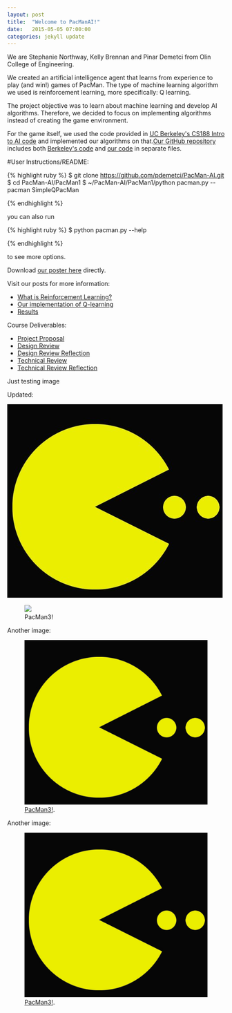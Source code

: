 ```yaml
---
layout: post
title:  "Welcome to PacManAI!"
date:   2015-05-05 07:00:00
categories: jekyll update
---
```



We are Stephanie Northway, Kelly Brennan and Pinar Demetci from Olin College of Engineering. 

We created an artificial intelligence agent that learns from experience to play (and win!) games of PacMan. The type of machine learning algorithm we used is reinforcement learning, more specifically: Q learning.

The project objective was to learn about machine learning and develop AI algorithms. Therefore, we decided to focus on implementing algorithms instead of creating the game environment. 

For the game itself, we used the code provided in [UC Berkeley's CS188 Intro to AI code](http://ai.berkeley.edu/project_instructions.html) and implemented our algorithms on that.[Our GitHub repository](https://github.com/pdemetci/PacMan-AI) includes both [Berkeley's code](https://github.com/pdemetci/PacMan-AI/tree/master/berkeley-search) and [our code](https://github.com/pdemetci/PacMan-AI/tree/master/PacMan1) in separate files. 

#User Instructions/README:

{% highlight ruby %}
$ git clone https://github.com/pdemetci/PacMan-AI.git
$ cd PacMan-AI/PacMan1
$ ~/PacMan-AI/PacMan1/python pacman.py --pacman SimpleQPacMan

{% endhighlight %}
	
you can also run 

{% highlight ruby %}
	$ python pacman.py --help
	
{% endhighlight %}
	
to see more options.

Download [our poster here]() directly. 

Visit our posts for more information:

- [What is Reinforcement Learning?](http://pdemetci.github.io/PacManAI/jekyll/update/What-Is-Reinforcement-Learning/)
- [Our implementation of Q-learning](http://pdemetci.github.io/PacManAI/jekyll/update/Our-Q-Learning-Implementation/)
- [Results](http://pdemetci.github.io/PacManAI/jekyll/update/Results/)

Course Deliverables:

- [Project Proposal](http://pdemetci.github.io/PacManAI/jekyll/update/Project-Proposal/)
- [Design Review](http://pdemetci.github.io/PacManAI/jekyll/update/Design-Review/)
- [Design Review Reflection](http://pdemetci.github.io/PacManAI/jekyll/update/Design-Review-Reflection/)
- [Technical Review](http://pdemetci.github.io/PacManAI/jekyll/update/Technical-Review/)
- [Technical Review Reflection](http://pdemetci.github.io/PacManAI/jekyll/update/Technical-Review-Reflection/)




Just testing image

Updated:


![PacMan3](/assets/pacman.jpg)

<figure>
	<img src="http://postimg.org/image/pxjf056a3/">
	<figcaption>PacMan3!</figcaption>
</figure>

Another image:
<figure>
	<a href="/assets/images/pacman.png/"><img src="/assets/images/pacman.png/" alt=""></a>
	<figcaption><a href="/assets/images/pacman.png/" title="PacMan3!">PacMan3!</a>.</figcaption>
</figure>


Another image:
<figure>
	<a href="/assets/images/pacman.png"><img src="/assets/images/pacman.png" alt=""></a>
	<figcaption><a href="/assets/images/pacman.png" title="PacMan3!">PacMan3!</a>.</figcaption>
</figure>
